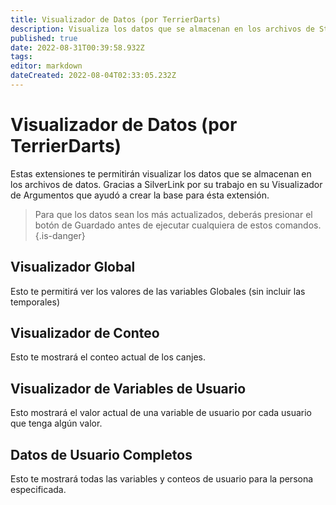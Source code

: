 ```yaml
---
title: Visualizador de Datos (por TerrierDarts)
description: Visualiza los datos que se almacenan en los archivos de Streamer.bot
published: true
date: 2022-08-31T00:39:58.932Z
tags: 
editor: markdown
dateCreated: 2022-08-04T02:33:05.232Z
---
```


# Visualizador de Datos (por TerrierDarts)

Estas extensiones te permitirán visualizar los datos que se almacenan en los archivos de datos. Gracias a SilverLink por su trabajo en su Visualizador de Argumentos que ayudó a crear la base para ésta extensión.
> Para que los datos sean los más actualizados, deberás presionar el botón de Guardado antes de ejecutar cualquiera de estos comandos. {.is-danger}
## Visualizador Global
Esto te permitirá ver los valores de las variables Globales (sin incluir las temporales)

## Visualizador de Conteo
Esto te mostrará el conteo actual de los canjes.

## Visualizador de Variables de Usuario
Esto mostrará el valor actual de una variable de usuario por cada usuario que tenga algún valor.

## Datos de Usuario Completos
Esto te mostrará todas las variables y conteos de usuario para la persona especificada.